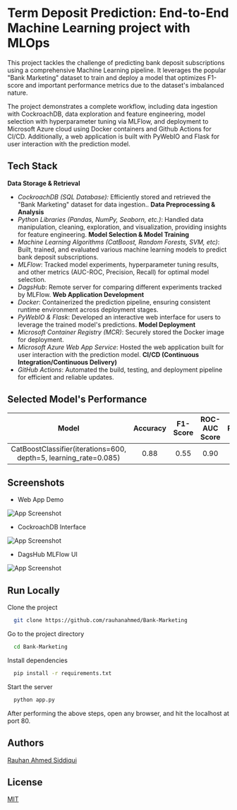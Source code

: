 # Term Deposit Prediction: End-to-End Machine Learning project with MLOps


This project tackles the challenge of predicting bank deposit subscriptions using a comprehensive Machine Learning pipeline. It leverages the popular "Bank Marketing" dataset to train and deploy a model that optimizes F1-score and important performance metrics due to the dataset's imbalanced nature.

The project demonstrates a complete workflow, including data ingestion with CockroachDB, data exploration and feature engineering, model selection with hyperparameter tuning via MLFlow, and deployment to Microsoft Azure cloud using Docker containers and Github Actions for CI/CD. Additionally, a web application is built with PyWebIO and Flask for user interaction with the prediction model.

## Tech Stack

**Data Storage & Retrieval**
- *CockroachDB (SQL Database):* Efficiently stored and retrieved the "Bank Marketing" dataset for data ingestion..
**Data Preprocessing & Analysis** 
- *Python Libraries (Pandas, NumPy, Seaborn, etc.)*: Handled data manipulation, cleaning, exploration, and visualization, providing insights for feature engineering.
**Model Selection & Model Training** 
- *Machine Learning Algorithms (CatBoost, Random Forests, SVM, etc)*: Built, trained, and evaluated various machine learning models to predict bank deposit subscriptions.
- *MLFlow*: Tracked model experiments, hyperparameter tuning results, and other metrics (AUC-ROC, Precision, Recall) for optimal model selection.
- *DagsHub*: Remote server for comparing different experiments tracked by MLFlow.
**Web Application Development**
- *Docker*: Containerized the prediction pipeline, ensuring consistent runtime environment across deployment stages.
- *PyWebIO & Flask*: Developed an interactive web interface for users to leverage the trained model's predictions.
**Model Deployment** 
- *Microsoft Container Registry (MCR)*: Securely stored the Docker image for deployment.
- *Microsoft Azure Web App Service*: Hosted the web application built for user interaction with the prediction model.
**CI/CD (Continuous Integration/Continuous Delivery)**
- *GitHub Actions*: Automated the build, testing, and deployment pipeline for efficient and reliable updates.


## Selected Model's Performance

| Model | Accuracy    | F1-Score    |    ROC-AUC Score    | Precision | Recall |
| :---:   | :---: | :---: | :--: | :--: | :--: |
| CatBoostClassifier(iterations=600, depth=5, learning_rate=0.085) | 0.88   | 0.55   |  0.90    |   0.50   |   0.61   |

## Screenshots
- Web App Demo

![App Screenshot](https://i.ibb.co/h13H222/2024-03-24-01-38-07.gif)

- CockroachDB Interface

![App Screenshot](https://i.ibb.co/m84T9Xs/Screenshot-2024-03-26-223725.png)

- DagsHub MLFlow UI

![App Screenshot](https://i.ibb.co/5r74R8t/Screenshot-2024-03-26-223540.png)

## Run Locally

Clone the project

```bash
  git clone https://github.com/rauhanahmed/Bank-Marketing
```

Go to the project directory

```bash
  cd Bank-Marketing
```

Install dependencies

```bash
  pip install -r requirements.txt
```

Start the server

```bash
  python app.py
```

After performing the above steps, open any browser, and hit the localhost at port 80.


## Authors

[Rauhan Ahmed Siddiqui](https://linkedin.com/in/rauhan-ahmed/)


## License

[MIT](https://choosealicense.com/licenses/mit/)

